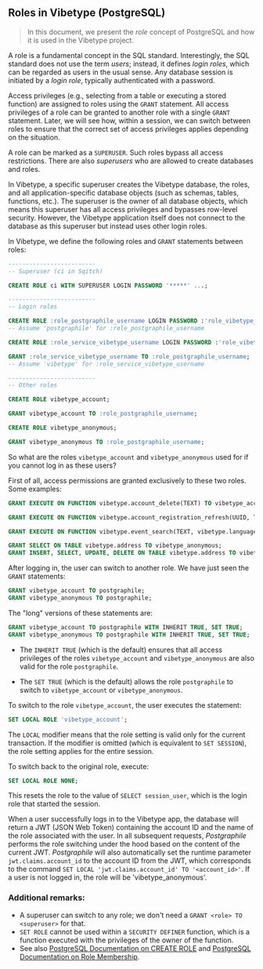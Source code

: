 ## Roles in Vibetype (PostgreSQL)

> In this document, we present the *role* concept of PostgreSQL and how it is used in the Vibetype project.

A role is a fundamental concept in the SQL standard.
Interestingly, the SQL standard does not use the term *users*; instead, it defines *login roles*, which can be regarded as users in the usual sense.
Any database session is initiated by a *login role*, typically authenticated with a password.

Access privileges (e.g., selecting from a table or executing a stored function) are assigned to roles using the `GRANT` statement.
All access privileges of a role can be granted to another role with a single `GRANT` statement.
Later, we will see how, within a session, we can switch between roles to ensure that the correct set of access privileges applies depending on the situation.

A role can be marked as a `SUPERUSER`.
Such roles bypass all access restrictions.
There are also *superusers* who are allowed to create databases and roles.

In Vibetype, a specific superuser creates the Vibetype database, the roles, and all application-specific database objects (such as schemas, tables, functions, etc.).
The superuser is the owner of all database objects, which means this superuser has all access privileges and bypasses row-level security.
However, the Vibetype application itself does not connect to the database as this superuser but instead uses other login roles.

In Vibetype, we define the following roles and `GRANT` statements between roles:

```sql
-------------------------
-- Superuser (ci in Sqitch)

CREATE ROLE ci WITH SUPERUSER LOGIN PASSWORD '*****' ...;

-------------------------
-- Login roles

CREATE ROLE :role_postgraphile_username LOGIN PASSWORD :'role_vibetype_postgraphile_password';
-- Assume 'postgraphile' for :role_postgraphile_username

CREATE ROLE :role_service_vibetype_username LOGIN PASSWORD :'role_vibetype_password';

GRANT :role_service_vibetype_username TO :role_postgraphile_username;
-- Assume 'vibetype' for :role_service_vibetype_username

-------------------------
-- Other roles

CREATE ROLE vibetype_account;

GRANT vibetype_account TO :role_postgraphile_username;

CREATE ROLE vibetype_anonymous;

GRANT vibetype_anonymous TO :role_postgraphile_username;
```

So what are the roles `vibetype_account` and `vibetype_anonymous` used for if you cannot log in as these users?

First of all, access permissions are granted exclusively to these two roles.
Some examples:

```sql
GRANT EXECUTE ON FUNCTION vibetype.account_delete(TEXT) TO vibetype_account;

GRANT EXECUTE ON FUNCTION vibetype.account_registration_refresh(UUID, TEXT) TO vibetype_anonymous;

GRANT EXECUTE ON FUNCTION vibetype.event_search(TEXT, vibetype.language) TO vibetype_account, vibetype_anonymous;

GRANT SELECT ON TABLE vibetype.address TO vibetype_anonymous;
GRANT INSERT, SELECT, UPDATE, DELETE ON TABLE vibetype.address TO vibetype_account;
```

After logging in, the user can switch to another role.
We have just seen the `GRANT` statements:

```sql
GRANT vibetype_account TO postgraphile;
GRANT vibetype_anonymous TO postgraphile;
```

The "long" versions of these statements are:

```sql
GRANT vibetype_account TO postgraphile WITH INHERIT TRUE, SET TRUE;
GRANT vibetype_anonymous TO postgraphile WITH INHERIT TRUE, SET TRUE;
```

* The `INHERIT TRUE` (which is the default) ensures that all access privileges of the roles
  `vibetype_account` and `vibetype_anonymous` are also valid for the role `postgraphile`.

* The `SET TRUE` (which is the default) allows the role `postgraphile` to switch to
  `vibetype_account` or `vibetype_anonymous`.

To switch to the role `vibetype_account`, the user executes the statement:

```sql
SET LOCAL ROLE 'vibetype_account';
```

The `LOCAL` modifier means that the role setting is valid only for the current transaction.
If the modifier is omitted (which is equivalent to `SET SESSION`), the role setting applies for the entire session.

To switch back to the original role, execute:

```sql
SET LOCAL ROLE NONE;
```

This resets the role to the value of `SELECT session_user`, which is the login role that started the session.

When a user successfully logs in to the Vibetype app, the database will return a JWT (JSON Web Token) containing the account ID and the name of the role associated with the user.
In all subsequent requests, *Postgraphile* performs the role switching under the hood based on the content of the current JWT.
*Postgraphile* will also automatically set the runtime parameter `jwt.claims.account_id` to the account ID from the JWT, which corresponds to the command `SET LOCAL 'jwt.claims.account_id' TO '<account_id>'`.
If a user is not logged in, the role will be 'vibetype_anonymous'.

### Additional remarks:

* A superuser can switch to any role; we don't need a `GRANT <role> TO <superuser>` for that.
* `SET ROLE` cannot be used within a `SECURITY DEFINER` function, which is a function executed with the privileges of the owner of the function.
* See also [PostgreSQL Documentation on CREATE ROLE](https://www.postgresql.org/docs/17/sql-createrole.html) and [PostgreSQL Documentation on Role Membership](https://www.postgresql.org/docs/17/role-membership.html).

